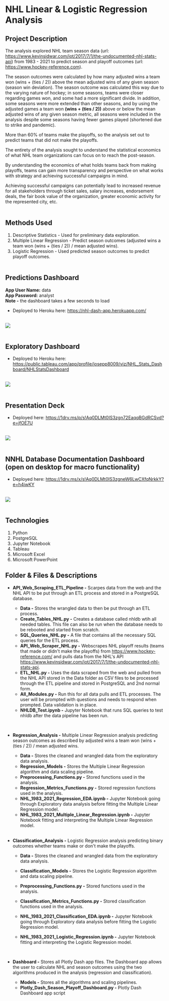 # NHL Linear & Logistic Regression Analysis

## Project Description

The analysis explored NHL team season data (url: https://www.kevinsidwar.com/iot/2017/7/1/the-undocumented-nhl-stats-api) from 1983 - 2021 to predict season and playoff outcomes (url: https://www.hockey-reference.com).

The season outcomes were calculated by how many adjusted wins a team won (wins + (ties / 2)) above the mean adjusted wins of any given season (season win deviation). The season outcome was calculated this way due to the varying nature of hockey; in some seasons, teams were closer regarding games won, and some had a more significant divide. In addition, some seasons were more extended than other seasons, and by using the adjusted games a team won **(wins + (ties / 2))** above or below the mean adjusted wins of any given season metric, all seasons were included in the analysis despite some seasons having fewer games played (shortened due to strike and pandemic).

More than 60% of teams make the playoffs, so the analysis set out to predict teams that did not make the playoffs.

The entirety of the analysis sought to understand the statistical economics of what NHL team organizations can focus on to reach the post-season. 

By understanding the economics of what holds teams back from making playoffs, teams can gain more transparency and perspective on what works with strategy and achieving successful campaigns in mind.

Achieving successful campaigns can potentially lead to increased revenue for all stakeholders through ticket sales, salary increases, endorsement deals, the fair book value of the organization, greater economic activity for the represented city, etc.<br><br>

## Methods Used

1) Descriptive Statistics - Used for preliminary data exploration.
2) Multiple Linear Regression - Predict season outcomes (adjusted wins a team won (wins + (ties / 2)) / mean adjusted wins).
3) Logistic Regression - Used predicted season outcomes to predict playoff outcomes.<br><br>

## Predictions Dashboard

<p><strong>App User Name:</strong> data<br> <strong>App Password:</strong> analyst <br><strong>Note -</strong> the dashboard takes a few seconds to load</p>

* Deployed to Heroku here: https://nhl-dash-app.herokuapp.com/<br><br>

![](ReadMe_Images/Dash2.png)<br><br>

## Exploratory Dashboard

* Deployed to Heroku here: https://public.tableau.com/app/profile/josepp8009/viz/NHL_Stats_Dashboard/NHLStatsDashboard<br><br>

![](ReadMe_Images/Tableau.png)<br><br>

## Presentation Deck

* Deployed here: https://1drv.ms/p/s!Aq0DLMt0IS3zgn72EaqqBGdRCSvd?e=jfOE7U<br><br>

![](ReadMe_Images/Deck.png)<br><br>

## NNHL Database Documentation Dashboard (open on desktop for macro functionality)

* Deployed here: https://1drv.ms/x/s!Aq0DLMt0IS3zgneW6LwCXfqNrkkY?e=h4iwKY<br><br>

![](ReadMe_Images/NHLDB_Doc.png)<br><br>

## Technologies 

1) Python 
2) PostgreSQL
3) Jupyter Notebook
4) Tableau
5) Microsoft Excel
6) Microsoft PowerPoint

## Folder & Files & Descriptions

* **API_Web_Scraping_ETL_Pipeline -**  Scarpes data from the web and the NHL API to be put through an ETL process and stored in a PostgreSQL database.
  
  * **Data -** Stores the wrangled data to then be put through an ETL process.
  * **Create_Tables_NHL.py -** Creates a database called nhldb wtih all needed tables. This file can also be run when the database needs to be rebooted and started from scratch.
  * **SQL_Queries_NHL.py -** A file that contains all the necessary SQL queries for the ETL process.
  * **API_Web_Scraper_NHL.py -** Webscrapes NHL playoff results (teams that made or didn't make the playoffs) from https://www.hockey-reference.com/ and pulls data from the NHL's API https://www.kevinsidwar.com/iot/2017/7/1/the-undocumented-nhl-stats-api.
  * **ETL_NHL.py -** Uses the data scraped from the web and pulled from the NHL API stored in the Data folder as CSV files to be processed through the ETL pipeline and stored in PostgreSQL and 2nd normal form.
  * **All_Modules.py -** Run this for all data pulls and ETL processes. The user will be prompted with questions and needs to respond when prompted. Data validation is in place.
  * **NHLDB_Test.ipynb -** Jupyter Notebook that runs SQL queries to test nhldb after the data pipeline has been run.

<br>

* **Regression_Analysis -**  Multiple Linear Regression analysis predicting season outcomes as described by adjusted wins a team won (wins + (ties / 2)) / mean adjusted wins.
  
  * **Data -** Stores the cleaned and wrangled data from the exploratory data analysis.
  * **Regression_Models -** Stores the Multiple Linear Regression algorithm and data scaling pipeline.
  * **Preprocessing_Functions.py -** Stored functions used in the analysis.
  * **Regression_Metrics_Functions.py -** Stored regression functions used in the analysis.
  * **NHL_1983_2021_Regression_EDA.ipynb -** Jupyter Notebook going through Exploratory data analysis before fitting the Multiple Linear Regression model.
  * **NHL_1983_2021_Multiple_Linear_Regression.ipynb -** Jupyter Notebook fitting and interpreting the Multiple Linear Regression model.

  <br>
  
* **Classification_Analysis -**  Logistic Regression analysis predicting binary outcomes whether teams make or don't make the playoffs.
  
  * **Data -** Stores the cleaned and wrangled data from the exploratory data analysis.
  * **Classification_Models -** Stores the Logistic Regression algorithm and data scaling pipeline.
  * **Preprocessing_Functions.py -** Stored functions used in the analysis.
  * **Classification_Metrics_Functions.py -** Stored classification functions used in the analysis.
  * **NHL_1983_2021_Classification_EDA.ipynb -** Jupyter Notebook going through Exploratory data analysis before fitting the Logistic Regression model.
  * **NHL_1983_2021_Logistic_Regression.ipynb -** Jupyter Notebook fitting and interpreting the Logistic Regression model.

    <br>
  
* **Dashboard -**  Stores all Plotly Dash app files. The Dashboard app allows the user to calculate NHL and season outcomes using the two algorithms produced in the analysis (regression and classification).

  * **Models -** Stores all the algorithms and scaling pipelines.
  * **Plotly_Dash_Season_Playoff_Dashboard.py -** Plotly Dash Dashboard app script